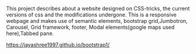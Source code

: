 This project describes about a website designed on CSS-tricks, the current versions of css and the modifications undergone. This is a responsive webpage and makes use of semantic elements, bootstrap grid,Jumbotron, Carousel, Grid framework, footer, Modal elements(google maps used here),Tabbed pane.

https://jayashree1997.github.io/bootstrap1/


